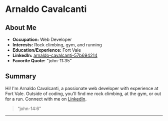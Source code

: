 # Arnaldo Cavalcanti

## About Me

- **Occupation:** Web Developer
- **Interests:** Rock climbing, gym, and running
- **Education/Experience:** Fort Vale
- **LinkedIn:** [arnaldo-cavalcanti-57b694214](https://www.linkedin.com/in/arnaldo-cavalcanti-57b694214/)
- **Favorite Quote:** "john-11:35"

## Summary

Hi! I'm Arnaldo Cavalcanti, a passionate web developer with experience at Fort Vale. Outside of coding, you'll find me rock climbing, at the gym, or out for a run. Connect with me on [LinkedIn](https://www.linkedin.com/in/arnaldo-cavalcanti-57b694214/).

> “john-14:6”

---
